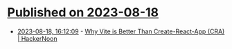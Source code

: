 # [Published on 2023-08-18](index.md)

* [2023-08-18, 16:12:09](https://lobste.rs/s/7gg06y/why_vite_is_better_than_create_react_app) - [Why Vite is Better Than Create-React-App (CRA) | HackerNoon](https://hackernoon.com/why-vite-is-better-than-create-react-app-cra)
